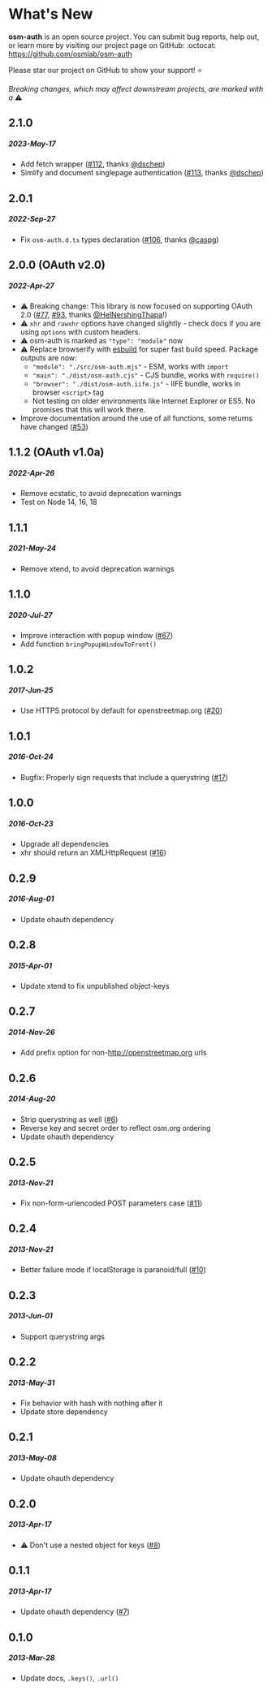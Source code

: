 # What's New

**osm-auth** is an open source project. You can submit bug reports, help out,
or learn more by visiting our project page on GitHub:  :octocat: https://github.com/osmlab/osm-auth

Please star our project on GitHub to show your support! ⭐️

_Breaking changes, which may affect downstream projects, are marked with a_ ⚠️

<!--
# A.B.C
##### YYYY-MMM-DD
*

[#xxx]: https://github.com/osmlab/osm-auth/issues/xxx
-->

## 2.1.0
##### 2023-May-17
* Add fetch wrapper ([#112], thanks [@dschep])
* Simlify and document singlepage authentication ([#113], thanks [@dschep])

[#112]: https://github.com/osmlab/osm-auth/issues/112
[#113]: https://github.com/osmlab/osm-auth/issues/113
[@dschep]: https://github.com/dschep


## 2.0.1
##### 2022-Sep-27
* Fix `osm-auth.d.ts` types declaration ([#106], thanks [@caspg])

[#106]: https://github.com/osmlab/osm-auth/issues/106
[@caspg]: https://github.com/caspg


## 2.0.0  (OAuth v2.0)
##### 2022-Apr-27
* ⚠️  Breaking change:  This library is now focused on supporting OAuth 2.0 ([#77], [#93], thanks [@HelNershingThapa]!)
* ⚠️  `xhr` and `rawxhr` options have changed slightly - check docs if you are using `options` with custom headers.
* ⚠️  osm-auth is marked as `"type": "module"` now
* ⚠️  Replace browserify with [esbuild](https://esbuild.github.io/) for super fast build speed. Package outputs are now:
  * `"module": "./src/osm-auth.mjs"` - ESM, works with `import`
  * `"main": "./dist/osm-auth.cjs"` - CJS bundle, works with `require()`
  * `"browser": "./dist/osm-auth.iife.js"` - IIFE bundle, works in browser `<script>` tag
  * Not testing on older environments like Internet Explorer or ES5.  No promises that this will work there.
* Improve documentation around the use of all functions, some returns have changed ([#53])

[#77]: https://github.com/osmlab/osm-auth/issues/77
[#93]: https://github.com/osmlab/osm-auth/issues/93
[#53]: https://github.com/osmlab/osm-auth/issues/53
[@HelNershingThapa]: https://github.com/HelNershingThapa


## 1.1.2  (OAuth v1.0a)
##### 2022-Apr-26
* Remove ecstatic, to avoid deprecation warnings
* Test on Node 14, 16, 18


## 1.1.1
##### 2021-May-24
* Remove xtend, to avoid deprecation warnings

[#76]: https://github.com/osmlab/osm-auth/issues/76


## 1.1.0
##### 2020-Jul-27
* Improve interaction with popup window ([#67])
* Add function `bringPopupWindowToFront()`

[#67]: https://github.com/osmlab/osm-auth/issues/67


## 1.0.2
##### 2017-Jun-25
* Use HTTPS protocol by default for openstreetmap.org ([#20])

[#20]: https://github.com/osmlab/osm-auth/issues/20


## 1.0.1
##### 2016-Oct-24
* Bugfix: Properly sign requests that include a querystring ([#17])

[#17]: https://github.com/osmlab/osm-auth/issues/17


## 1.0.0
##### 2016-Oct-23
* Upgrade all dependencies
* xhr should return an XMLHttpRequest ([#16])

[#16]: https://github.com/osmlab/osm-auth/issues/16


## 0.2.9
##### 2016-Aug-01
* Update ohauth dependency


## 0.2.8
##### 2015-Apr-01
* Update xtend to fix unpublished object-keys


## 0.2.7
##### 2014-Nov-26
* Add prefix option for non-http://openstreetmap.org urls


## 0.2.6
##### 2014-Aug-20
* Strip querystring as well ([#6])
* Reverse key and secret order to reflect osm.org ordering
* Update ohauth dependency

[#6]: https://github.com/osmlab/osm-auth/issues/6


## 0.2.5
##### 2013-Nov-21
* Fix non-form-urlencoded POST parameters case ([#11])

[#11]: https://github.com/osmlab/osm-auth/issues/11


## 0.2.4
##### 2013-Nov-21
* Better failure mode if localStorage is paranoid/full ([#10])

[#10]: https://github.com/osmlab/osm-auth/issues/10


## 0.2.3
##### 2013-Jun-01
* Support querystring args


## 0.2.2
##### 2013-May-31
* Fix behavior with hash with nothing after it
* Update store dependency


## 0.2.1
##### 2013-May-08
* Update ohauth dependency


## 0.2.0
##### 2013-Apr-17
* :warning: Don't use a nested object for keys ([#8])

[#8]: https://github.com/osmlab/osm-auth/issues/8


## 0.1.1
##### 2013-Apr-17
* Update ohauth dependency ([#7])

[#7]: https://github.com/osmlab/osm-auth/issues/7


## 0.1.0
##### 2013-Mar-28
* Update docs, `.keys()`, `.url()`
